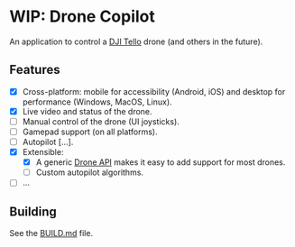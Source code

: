 # WIP: Drone Copilot

An application to control a [DJI Tello](https://www.ryzerobotics.com/tello) drone (and others in the future).

## Features

- [x] Cross-platform: mobile for accessibility (Android, iOS) and desktop for performance (Windows, MacOS, Linux).
- [x] Live video and status of the drone.
- [ ] Manual control of the drone (UI joysticks).
- [ ] Gamepad support (on all platforms).
- [ ] Autopilot [...].
- [x] Extensible:
    - [x] A generic [Drone API](src/drone/api/drone.py) makes it easy to add support for most drones.
    - [ ] Custom autopilot algorithms.
- [ ] ...

## Building

See the [BUILD.md](BUILD.md) file.